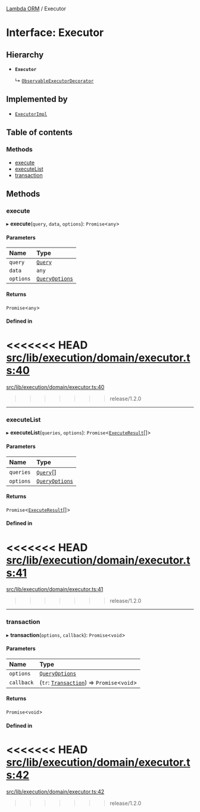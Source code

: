 [Lambda ORM](../README.md) / Executor

# Interface: Executor

## Hierarchy

- **`Executor`**

  ↳ [`ObservableExecutorDecorator`](ObservableExecutorDecorator.md)

## Implemented by

- [`ExecutorImpl`](../classes/ExecutorImpl.md)

## Table of contents

### Methods

- [execute](Executor.md#execute)
- [executeList](Executor.md#executelist)
- [transaction](Executor.md#transaction)

## Methods

### execute

▸ **execute**(`query`, `data`, `options`): `Promise`\<`any`\>

#### Parameters

| Name | Type |
| :------ | :------ |
| `query` | [`Query`](../classes/Query.md) |
| `data` | `any` |
| `options` | [`QueryOptions`](QueryOptions.md) |

#### Returns

`Promise`\<`any`\>

#### Defined in

<<<<<<< HEAD
[src/lib/execution/domain/executor.ts:40](https://github.com/lambda-orm/lambdaorm/blob/2f28c8f6/src/lib/execution/domain/executor.ts#L40)
=======
[src/lib/execution/domain/executor.ts:40](https://github.com/lambda-orm/lambdaorm/blob/73ae43da/src/lib/execution/domain/executor.ts#L40)
>>>>>>> release/1.2.0

___

### executeList

▸ **executeList**(`queries`, `options`): `Promise`\<[`ExecuteResult`](ExecuteResult.md)[]\>

#### Parameters

| Name | Type |
| :------ | :------ |
| `queries` | [`Query`](../classes/Query.md)[] |
| `options` | [`QueryOptions`](QueryOptions.md) |

#### Returns

`Promise`\<[`ExecuteResult`](ExecuteResult.md)[]\>

#### Defined in

<<<<<<< HEAD
[src/lib/execution/domain/executor.ts:41](https://github.com/lambda-orm/lambdaorm/blob/2f28c8f6/src/lib/execution/domain/executor.ts#L41)
=======
[src/lib/execution/domain/executor.ts:41](https://github.com/lambda-orm/lambdaorm/blob/73ae43da/src/lib/execution/domain/executor.ts#L41)
>>>>>>> release/1.2.0

___

### transaction

▸ **transaction**(`options`, `callback`): `Promise`\<`void`\>

#### Parameters

| Name | Type |
| :------ | :------ |
| `options` | [`QueryOptions`](QueryOptions.md) |
| `callback` | (`tr`: [`Transaction`](../classes/Transaction.md)) => `Promise`\<`void`\> |

#### Returns

`Promise`\<`void`\>

#### Defined in

<<<<<<< HEAD
[src/lib/execution/domain/executor.ts:42](https://github.com/lambda-orm/lambdaorm/blob/2f28c8f6/src/lib/execution/domain/executor.ts#L42)
=======
[src/lib/execution/domain/executor.ts:42](https://github.com/lambda-orm/lambdaorm/blob/73ae43da/src/lib/execution/domain/executor.ts#L42)
>>>>>>> release/1.2.0
